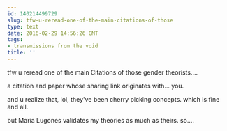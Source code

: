 ```yaml
---
id: 140214499729
slug: tfw-u-reread-one-of-the-main-citations-of-those
type: text
date: 2016-02-29 14:56:26 GMT
tags:
- transmissions from the void
title: ''
---
```


tfw u reread one of the main Citations of those gender theorists....


a citation and paper whose sharing link originates with... you.

and u realize that, lol, they've been cherry picking concepts. which is fine and all.

but Maria Lugones validates my theories as much as theirs. so....
